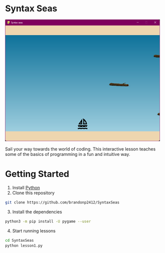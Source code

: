 # Syntax Seas

![Syntax Seas](docs/syntax-seas.png)

Sail your way towards the world of coding. This interactive lesson teaches some of
the basics of programming in a fun and intuitive way.

# Getting Started

1. Install [Python](https://www.python.org/downloads/)
2. Clone this repository

```sh
git clone https://github.com/brandonp2412/SyntaxSeas
```

3. Install the dependencies

```sh
python3 -m pip install -U pygame --user
```

4. Start running lessons

```sh
cd SyntaxSeas
python lesson1.py
```